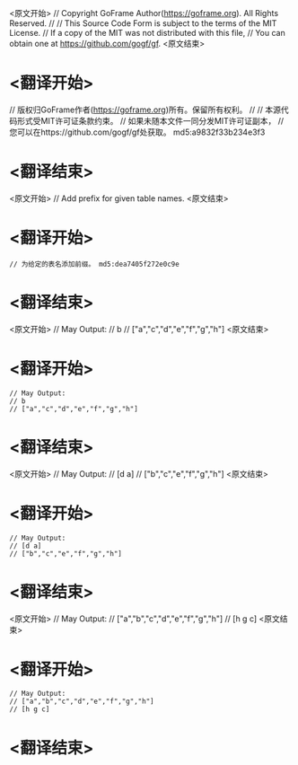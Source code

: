 
<原文开始>
// Copyright GoFrame Author(https://goframe.org). All Rights Reserved.
//
// This Source Code Form is subject to the terms of the MIT License.
// If a copy of the MIT was not distributed with this file,
// You can obtain one at https://github.com/gogf/gf.
<原文结束>

# <翻译开始>
// 版权归GoFrame作者(https://goframe.org)所有。保留所有权利。
//
// 本源代码形式受MIT许可证条款约束。
// 如果未随本文件一同分发MIT许可证副本，
// 您可以在https://github.com/gogf/gf处获取。 md5:a9832f33b234e3f3
# <翻译结束>


<原文开始>
// Add prefix for given table names.
<原文结束>

# <翻译开始>
	// 为给定的表名添加前缀。 md5:dea7405f272e0c9e
# <翻译结束>


<原文开始>
	// May Output:
	// b
	// ["a","c","d","e","f","g","h"]
<原文结束>

# <翻译开始>
	// May Output:
	// b
	// ["a","c","d","e","f","g","h"]
# <翻译结束>


<原文开始>
	// May Output:
	// [d a]
	// ["b","c","e","f","g","h"]
<原文结束>

# <翻译开始>
	// May Output:
	// [d a]
	// ["b","c","e","f","g","h"]
# <翻译结束>


<原文开始>
	// May Output:
	// ["a","b","c","d","e","f","g","h"]
	// [h g c]
<原文结束>

# <翻译开始>
	// May Output:
	// ["a","b","c","d","e","f","g","h"]
	// [h g c]
# <翻译结束>

